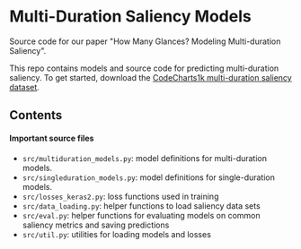 # Multi-Duration Saliency Models

Source code for our paper "How Many Glances? Modeling Multi-duration Saliency". 

This repo contains models and source code for predicting multi-duration saliency. To get started, download the [CodeCharts1k multi-duration saliency dataset](http://multiduration-saliency.csail.mit.edu/codecharts_data.zip). 

<!-- and walk through the notebook `train_multiduration.ipynb`. --> 

<!-- Models are written in Keras 2. --> 


<!-- ## Models -->

<!-- This repo contains source code for the following models: --> 
<!-- - Multi-Duration Saliency Excited Model (MD-SEM): a lightweight network designed for predicting multi-duration saliency -->
<!-- - SAM Multi-Duration (SAM-MD): a version of SAM modified to produce multiple outputs corresponding to multiple viewing durations -->
<!-- - SAM-Resnet: a reimplementation of the original SAM in Keras 2. Handles only single-duration saliency prediction. -->

<!-- ## Datasets -->

<!-- Our data-loading code supports the following datasets (must be downloaded separately): -->

<!-- #### Multi-duration datasets -->
<!-- - CodeCharts1k -->
<!-- - SALICON-MD (SALICON data broken into approximate times based on timestamps) -->

<!-- #### Single-duration datasets -->
<!-- - SALICON -->
<!-- - CAT2000 -->
<!-- - MIT1003 -->
<!-- - MIT300 -->

<!-- ## Contents -->

<!-- #### Running code -->

<!-- We provide two ipython notebooks to demonstrate how to use our code. `train_multiduration.ipynb` walks through training and evaluating multi-duration models (like MD-SEM or SAM-MD), while `train_singleduration.ipynb` covers models that only handle one duration (SAM). Fill in the cells marked "FILL IN HERE" with the appropriate values. --> 

## Contents

#### Important source files

- `src/multiduration_models.py`: model definitions for multi-duration models. 
- `src/singleduration_models.py`: model definitions for single-duration models. 
- `src/losses_keras2.py`: loss functions used in training
- `src/data_loading.py`: helper functions to load saliency data sets
- `src/eval.py`: helper functions for evaluating models on common saliency metrics and saving predictions
- `src/util.py`: utilities for loading models and losses
